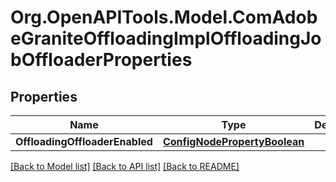 # Org.OpenAPITools.Model.ComAdobeGraniteOffloadingImplOffloadingJobOffloaderProperties
## Properties

Name | Type | Description | Notes
------------ | ------------- | ------------- | -------------
**OffloadingOffloaderEnabled** | [**ConfigNodePropertyBoolean**](ConfigNodePropertyBoolean.md) |  | [optional] 

[[Back to Model list]](../README.md#documentation-for-models) [[Back to API list]](../README.md#documentation-for-api-endpoints) [[Back to README]](../README.md)

